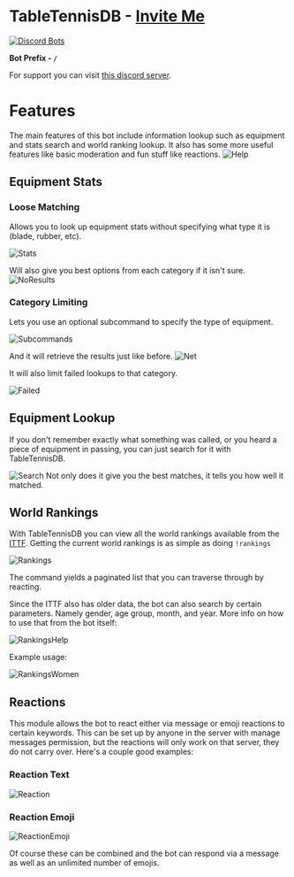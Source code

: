 # TableTennisDB - [Invite Me](https://discordapp.com/oauth2/authorize?client_id=317185553349214209&scope=bot&permissions=126016)
[![Discord Bots](https://discordbots.org/api/widget/317185553349214209.svg)](https://discordbots.org/bot/317185553349214209)

**Bot Prefix - `/`**

For support you can visit [this discord server](https://discord.gg/cdzD9wF).


# Features
The main features of this bot include information lookup such as equipment and stats search and world ranking lookup. It also has some more useful features like basic moderation and fun stuff like reactions.
![Help](https://i.zackrauen.com/dn9i1i.png)

## Equipment Stats

### Loose Matching

Allows you to look up equipment stats without specifying what type it is (blade, rubber, etc).

![Stats](https://i.zackrauen.com/emEqoM.png)

Will also give you best options from each category if it isn't sure.
![NoResults](https://i.zackrauen.com/yLfujM.png)

### Category Limiting

Lets you use an optional subcommand to specify the type of equipment.

![Subcommands](https://i.zackrauen.com/2n9DOF.png)

And it will retrieve the results just like before.
![Net](https://i.zackrauen.com/Zw4fVL.png)

It will also limit failed lookups to that category.

![Failed](https://i.zackrauen.com/Mi2h8Z.png)


## Equipment Lookup

If you don't remember exactly what something was called, or you heard a piece of equipment in passing, you can just search for it with TableTennisDB.

![Search](https://i.zackrauen.com/gwB8ai.png)
Not only does it give you the best matches, it tells you how well it matched.

## World Rankings

With TableTennisDB you can view all the world rankings available from the [ITTF](https://www.ittf.com/). Getting the current world rankings is as simple as doing `!rankings`

![Rankings](https://i.zackrauen.com/9B4DbT.png)

The command yields a paginated list that you can traverse through by reacting.

Since the ITTF also has older data, the bot can also search by certain parameters. Namely gender, age group, month, and year. More info on how to use that from the bot itself:

![RankingsHelp](https://i.zackrauen.com/fOXb7s.png)

Example usage:

![RankingsWomen](https://i.zackrauen.com/HPOt84.png)

## Reactions

This module allows the bot to react either via message or emoji reactions to certain keywords. This can be set up by anyone in the server with manage messages permission, but the reactions will only work on that server, they do not carry over. Here's a couple good examples:

### Reaction Text
![Reaction](https://i.zackrauen.com/dzGtT5.png)

### Reaction Emoji
![ReactionEmoji](https://i.zackrauen.com/KGC5Em.png)

Of course these can be combined and the bot can respond via a message as well as an unlimited number of emojis.
